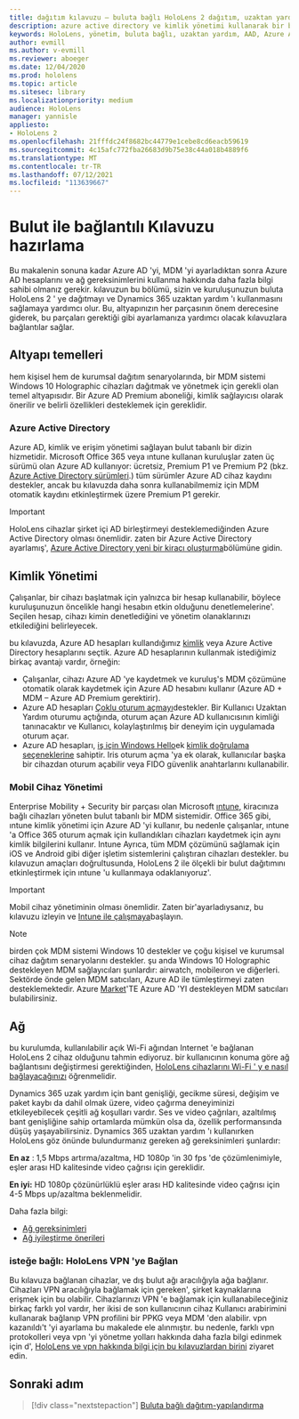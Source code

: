 ```yaml
---
title: dağıtım kılavuzu – buluta bağlı HoloLens 2 dağıtım, uzaktan yardım hazırlama ile uygun ölçekte
description: azure active directory ve kimlik yönetimi kullanarak bir buluta bağlı ağ üzerinden HoloLens cihazları kaydetmek için hazırlanma hakkında bilgi edinin.
keywords: HoloLens, yönetim, buluta bağlı, uzaktan yardım, AAD, Azure AD, MDM, mobil cihaz yönetimi
author: evmill
ms.author: v-evmill
ms.reviewer: aboeger
ms.date: 12/04/2020
ms.prod: hololens
ms.topic: article
ms.sitesec: library
ms.localizationpriority: medium
audience: HoloLens
manager: yannisle
appliesto:
- HoloLens 2
ms.openlocfilehash: 21fffdc24f8682bc44779e1cebe8cd6eacb59619
ms.sourcegitcommit: 4c15afc772fba26683d9b75e38c44a018b4889f6
ms.translationtype: MT
ms.contentlocale: tr-TR
ms.lasthandoff: 07/12/2021
ms.locfileid: "113639667"
---
```

# <a name="prepare---cloud-connected-guide"></a>Bulut ile bağlantılı Kılavuzu hazırlama

Bu makalenin sonuna kadar Azure AD 'yi, MDM 'yi ayarladıktan sonra Azure AD hesaplarını ve ağ gereksinimlerini kullanma hakkında daha fazla bilgi sahibi olmanız gerekir. kılavuzun bu bölümü, sizin ve kuruluşunuzun buluta HoloLens 2 ' ye dağıtmayı ve Dynamics 365 uzaktan yardım 'ı kullanmasını sağlamaya yardımcı olur. Bu, altyapınızın her parçasının önem derecesine giderek, bu parçaları gerektiği gibi ayarlamanıza yardımcı olacak kılavuzlara bağlantılar sağlar.

## <a name="infrastructure-essentials"></a>Altyapı temelleri

hem kişisel hem de kurumsal dağıtım senaryolarında, bir MDM sistemi Windows 10 Holographic cihazları dağıtmak ve yönetmek için gerekli olan temel altyapısıdır. Bir Azure AD Premium aboneliği, kimlik sağlayıcısı olarak önerilir ve belirli özellikleri desteklemek için gereklidir.

### <a name="azure-active-directory"></a>Azure Active Directory

Azure AD, kimlik ve erişim yönetimi sağlayan bulut tabanlı bir dizin hizmetidir. Microsoft Office 365 veya ıntune kullanan kuruluşlar zaten üç sürümü olan Azure AD kullanıyor: ücretsiz, Premium P1 ve Premium P2 (bkz. [Azure Active Directory sürümleri](https://azure.microsoft.com/documentation/articles/active-directory-editions).) tüm sürümler Azure AD cihaz kaydını destekler, ancak bu kılavuzda daha sonra kullanabilmemiz için MDM otomatik kaydını etkinleştirmek üzere Premium P1 gerekir.

> [!IMPORTANT]
> HoloLens cihazlar şirket içi AD birleştirmeyi desteklemediğinden Azure Active Directory olması önemlidir. zaten bir Azure Active Directory ayarlamış&#39;, [Azure Active Directory yeni bir kiracı oluşturma](/azure/active-directory/fundamentals/active-directory-access-create-new-tenant)bölümüne gidin.

## <a name="identity-management"></a>Kimlik Yönetimi

Çalışanlar, bir cihazı başlatmak için yalnızca bir hesap kullanabilir, böylece kuruluşunuzun öncelikle hangi hesabın etkin olduğunu denetlemelerine&#39;. Seçilen hesap, cihazı kimin denetlediğini ve yönetim olanaklarınızı etkilediğini belirleyecek.

bu kılavuzda, Azure AD hesapları kullandığımız [kimlik](/hololens/hololens-identity) veya Azure Active Directory hesaplarını seçtik. Azure AD hesaplarının kullanmak istediğimiz birkaç avantajı vardır, örneğin:

- Çalışanlar, cihazı Azure AD 'ye kaydetmek ve kuruluş&#39;s MDM çözümüne otomatik olarak kaydetmek için Azure AD hesabını kullanır (Azure AD + MDM – Azure AD Premium gerektirir).
- Azure AD hesapları [Çoklu oturum açmayı](/azure/active-directory/manage-apps/what-is-single-sign-on)destekler. Bir Kullanıcı Uzaktan Yardım oturumu açtığında, oturum açan Azure AD kullanıcısının kimliği tanınacaktır ve Kullanıcı, kolaylaştırılmış bir deneyim için uygulamada oturum açar.
- Azure AD hesapları, [iş için Windows Hello](/windows/security/identity-protection/hello-for-business/hello-identity-verification)ek [kimlik doğrulama seçeneklerine](/hololens/hololens-identity) sahiptir. Iris oturum açma 'ya ek olarak, kullanıcılar başka bir cihazdan oturum açabilir veya FIDO güvenlik anahtarlarını kullanabilir.

### <a name="mobile-device-management"></a>Mobil Cihaz Yönetimi

Enterprise Mobility + Security bir parçası olan Microsoft [ıntune](/mem/intune/fundamentals/what-is-intune), kiracınıza bağlı cihazları yöneten bulut tabanlı bir MDM sistemidir. Office 365 gibi, ıntune kimlik yönetimi için Azure AD 'yi kullanır, bu nedenle çalışanlar, ıntune 'a Office 365 oturum açmak için kullandıkları cihazları kaydetmek için aynı kimlik bilgilerini kullanır. Intune Ayrıca, tüm MDM çözümünü sağlamak için iOS ve Android gibi diğer işletim sistemlerini çalıştıran cihazları destekler. bu kılavuzun amaçları doğrultusunda, HoloLens 2 ile ölçekli bir bulut dağıtımını etkinleştirmek için ıntune 'u kullanmaya odaklanıyoruz&#39;.

> [!IMPORTANT]
> Mobil cihaz yönetiminin olması önemlidir. Zaten bir&#39;ayarladıysanız, bu kılavuzu izleyin ve [Intune ile çalışmaya](/mem/intune/fundamentals/free-trial-sign-up)başlayın.

> [!NOTE]
> birden çok MDM sistemi Windows 10 destekler ve çoğu kişisel ve kurumsal cihaz dağıtım senaryolarını destekler. şu anda Windows 10 Holographic destekleyen MDM sağlayıcıları şunlardır: airwatch, mobileıron ve diğerleri. Sektörde önde gelen MDM satıcıları, Azure AD ile tümleştirmeyi zaten desteklemektedir. Azure [Market](https://azure.microsoft.com/marketplace/)'TE Azure AD 'YI destekleyen MDM satıcıları bulabilirsiniz.

## <a name="network"></a>Ağ

bu kurulumda, kullanılabilir açık Wi-Fi ağından Internet 'e bağlanan HoloLens 2 cihaz olduğunu tahmin ediyoruz. bir kullanıcının konuma göre ağ bağlantısını değiştirmesi gerektiğinden, [HoloLens cihazlarını Wi-Fi ' y e nasıl bağlayacağınızı](/hololens/hololens-network) öğrenmelidir.

Dynamics 365 uzak yardım için bant genişliği, gecikme süresi, değişim ve paket kaybı da dahil olmak üzere, video çağırma deneyiminizi etkileyebilecek çeşitli ağ koşulları vardır. Ses ve video çağrıları, azaltılmış bant genişliğine sahip ortamlarda mümkün olsa da, özellik performansında düşüş yaşayabilirsiniz. Dynamics 365 uzaktan yardım 'ı kullanırken HoloLens göz önünde bulundurmanız gereken ağ gereksinimleri şunlardır:

**En az** : 1,5 Mbps artırma/azaltma, HD 1080p 'in 30 fps 'de çözümlenimiyle, eşler arası HD kalitesinde video çağrısı için gereklidir.

**En iyi:** HD 1080p çözünürlüklü eşler arası HD kalitesinde video çağrısı için 4-5 Mbps up/azaltma beklenmelidir.

Daha fazla bilgi:

- [Ağ gereksinimleri](/dynamics365/mixed-reality/remote-assist/requirements#network-requirements)
- [Ağ iyileştirme önerileri](/dynamics365/mixed-reality/remote-assist/requirements#dynamics-365-remote-assist-hololens)

### <a name="optional-connect-your-hololens-to-vpn"></a>isteğe bağlı: HoloLens VPN 'ye Bağlan

Bu kılavuza bağlanan cihazlar, ve dış bulut ağı aracılığıyla ağa bağlanır. Cihazları VPN aracılığıyla bağlamak için gereken&#39;, şirket kaynaklarına erişmek için bu olabilir. Cihazlarınızı VPN 'e bağlamak için kullanabileceğiniz birkaç farklı yol vardır, her ikisi de son kullanıcının cihaz Kullanıcı arabirimini kullanarak bağlanıp VPN profilini bir PPKG veya MDM 'den alabilir. vpn kazanıldı&#39;t 'yi ayarlama bu makalede ele alınmıştır. bu nedenle, farklı vpn protokolleri veya vpn 'yi yönetme yolları hakkında daha fazla bilgi edinmek için d&#39;, [HoloLens ve vpn hakkında bilgi için bu kılavuzlardan birini](/hololens/hololens-network#vpn) ziyaret edin.

## <a name="next-step"></a>Sonraki adım

> [!div class="nextstepaction"]
> [Buluta bağlı dağıtım-yapılandırma](hololens2-cloud-connected-configure.md)
